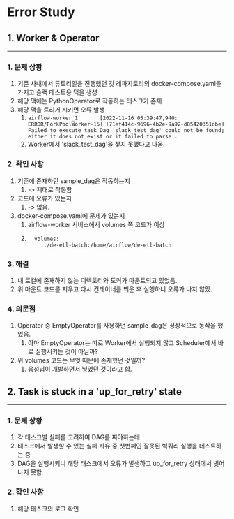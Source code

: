 # Error Study

## 1. Worker & Operator
---
### 1. 문제 상황
1. 기존 사내에서 튜토리얼을 진행했던 깃 레파지토리의 docker-compose.yaml을 가지고 슬랙 테스트용 댁을 생성
2. 해당 댁에는 PythonOperator로 작동하는 태스크가 존재
3. 해당 댁을 트리거 시키면 오류 발생
   1. ```airflow-worker_1     | [2022-11-16 05:39:47,940: ERROR/ForkPoolWorker-15] [71ef414c-9696-4b2e-9a92-d85420351dbe] Failed to execute task Dag 'slack_test_dag' could not be found; either it does not exist or it failed to parse..```
   2. Worker에서 'slack_test_dag'을 찾지 못했다고 나옴.

### 2. 확인 사항
1. 기존에 존재하던 sample_dag은 작동하는지
   1. -> 제대로 작동함
2. 코드에 오류가 있는지
   1. -> 없음.
3. docker-compose.yaml에 문제가 있는지
   1. airflow-worker 서비스에서 volumes 쪽 코드가 이상
   2. ```
        volumes:
          ../de-etl-batch:/home/airflow/de-etl-batch
      ```

### 3. 해결
1. 내 로컬에 존재하지 않는 디렉토리와 도커가 마운트되고 있었음.
2. 위 마운트 코드를 지우고 다시 컨테이너를 띄운 후 실행하니 오류가 나지 않았.

### 4. 의문점
1. Operator 중 EmptyOperator를 사용하던 sample_dag은 정상적으로 동작을 했었음.
   1. 아마 EmptyOperator는 따로 Worker에서 실행되지 않고 Scheduler에서 바로 실행시키는 것이 아닐까?
2. 위 volumes 코드는 무엇 때문에 존재했던 것일까?
   1. 융성님이 개발하면서 넣었던 것이라고 함.


## 2. Task is stuck in a 'up_for_retry' state
---
### 1. 문제 상황
1. 각 태스크별 실패를 고려하여 DAG를 짜야하는데
2. 태스크에서 발생할 수 있는 실패 사유 중 첫번째인 잘못된 빅쿼리 실행을 테스트하는 중
3. DAG을 실행시키니 해당 태스크에서 오류가 발생하고 up_for_retry 상태에서 벗어나지 못함.

### 2. 확인 사항
1. 해당 태스크의 로그 확인
